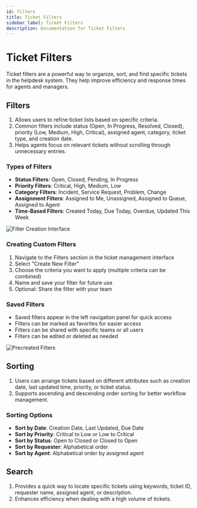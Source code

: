 ```yaml
---
id: filters
title: Ticket Filters
sidebar_label: Ticket Filters
description: Documentation for Ticket Filters
---
```


# Ticket Filters

Ticket filters are a powerful way to organize, sort, and find specific tickets in the helpdesk system. They help improve efficiency and response times for agents and managers.

## Filters

1. Allows users to refine ticket lists based on specific criteria.
2. Common filters include status (Open, In Progress, Resolved, Closed), priority (Low, Medium, High, Critical), assigned agent, category, ticket type, and creation date.
3. Helps agents focus on relevant tickets without scrolling through unnecessary entries.

### Types of Filters

- **Status Filters**: Open, Closed, Pending, In Progress
- **Priority Filters**: Critical, High, Medium, Low
- **Category Filters**: Incident, Service Request, Problem, Change
- **Assignment Filters**: Assigned to Me, Unassigned, Assigned to Queue, Assigned to Agent
- **Time-Based Filters**: Created Today, Due Today, Overdue, Updated This Week

![Filter Creation Interface](/img/Helpdesk/Filter_Creation.jpg)

### Creating Custom Filters

1. Navigate to the Filters section in the ticket management interface
2. Select "Create New Filter"
3. Choose the criteria you want to apply (multiple criteria can be combined)
4. Name and save your filter for future use
5. Optional: Share the filter with your team

### Saved Filters

- Saved filters appear in the left navigation panel for quick access
- Filters can be marked as favorites for easier access
- Filters can be shared with specific teams or all users
- Filters can be edited or deleted as needed

![Precreated Filters](/img/Helpdesk/Precreated_Filters.png)

## Sorting

1. Users can arrange tickets based on different attributes such as creation date, last updated time, priority, or ticket status.
2. Supports ascending and descending order sorting for better workflow management.

### Sorting Options

- **Sort by Date**: Creation Date, Last Updated, Due Date
- **Sort by Priority**: Critical to Low or Low to Critical
- **Sort by Status**: Open to Closed or Closed to Open
- **Sort by Requester**: Alphabetical order
- **Sort by Agent**: Alphabetical order by assigned agent

## Search

1. Provides a quick way to locate specific tickets using keywords, ticket ID, requester name, assigned agent, or description.
2. Enhances efficiency when dealing with a high volume of tickets.


